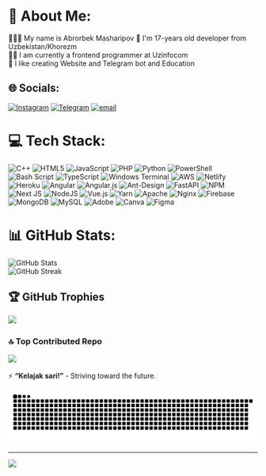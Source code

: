 # 💫 About Me:
🙋🏻‍♂️ My name is Abrorbek Masharipov
💬 I'm 17-years old developer from Uzbekistan/Khorezm<br>
👨‍💻 I am currently a frontend programmer at Uzinfocom<br>
💫 I like creating Website and Telegram bot and Education<br>


## 🌐 Socials:
 [![Instagram](https://img.shields.io/badge/Instagram-%23E4405F.svg?logo=Instagram&logoColor=white)](https://instagram.com/abror_oo8o) [![Telegram](https://img.shields.io/badge/Telegram-2CA5E0.svg?logo=Instagram&logoColor=white)](https://t.me/) 
  [![email](https://img.shields.io/badge/Email-D14836?logo=gmail&logoColor=white)](mailto:abrorbekmasharipov6@gmail.com) 

# 💻 Tech Stack:
![C++](https://img.shields.io/badge/c++-%2300599C.svg?style=for-the-badge&logo=c%2B%2B&logoColor=white) ![HTML5](https://img.shields.io/badge/html5-%23E34F26.svg?style=for-the-badge&logo=html5&logoColor=white) ![JavaScript](https://img.shields.io/badge/javascript-%23323330.svg?style=for-the-badge&logo=javascript&logoColor=%23F7DF1E) ![PHP](https://img.shields.io/badge/php-%23777BB4.svg?style=for-the-badge&logo=php&logoColor=white) ![Python](https://img.shields.io/badge/python-3670A0?style=for-the-badge&logo=python&logoColor=ffdd54) ![PowerShell](https://img.shields.io/badge/PowerShell-%235391FE.svg?style=for-the-badge&logo=powershell&logoColor=white) ![Bash Script](https://img.shields.io/badge/bash_script-%23121011.svg?style=for-the-badge&logo=gnu-bash&logoColor=white) ![TypeScript](https://img.shields.io/badge/typescript-%23007ACC.svg?style=for-the-badge&logo=typescript&logoColor=white) ![Windows Terminal](https://img.shields.io/badge/Windows%20Terminal-%234D4D4D.svg?style=for-the-badge&logo=windows-terminal&logoColor=white) ![AWS](https://img.shields.io/badge/AWS-%23FF9900.svg?style=for-the-badge&logo=amazon-aws&logoColor=white) ![Netlify](https://img.shields.io/badge/netlify-%23000000.svg?style=for-the-badge&logo=netlify&logoColor=#00C7B7) ![Heroku](https://img.shields.io/badge/heroku-%23430098.svg?style=for-the-badge&logo=heroku&logoColor=white) ![Angular](https://img.shields.io/badge/angular-%23DD0031.svg?style=for-the-badge&logo=angular&logoColor=white) ![Angular.js](https://img.shields.io/badge/angular.js-%23E23237.svg?style=for-the-badge&logo=angularjs&logoColor=white) ![Ant-Design](https://img.shields.io/badge/-AntDesign-%230170FE?style=for-the-badge&logo=ant-design&logoColor=white) ![FastAPI](https://img.shields.io/badge/FastAPI-005571?style=for-the-badge&logo=fastapi) ![NPM](https://img.shields.io/badge/NPM-%23CB3837.svg?style=for-the-badge&logo=npm&logoColor=white) ![Next JS](https://img.shields.io/badge/Next-black?style=for-the-badge&logo=next.js&logoColor=white) ![NodeJS](https://img.shields.io/badge/node.js-6DA55F?style=for-the-badge&logo=node.js&logoColor=white) ![Vue.js](https://img.shields.io/badge/vue.js-%2335495e.svg?style=for-the-badge&logo=vuedotjs&logoColor=%234FC08D) ![Yarn](https://img.shields.io/badge/yarn-%232C8EBB.svg?style=for-the-badge&logo=yarn&logoColor=white) ![Apache](https://img.shields.io/badge/apache-%23D42029.svg?style=for-the-badge&logo=apache&logoColor=white) ![Nginx](https://img.shields.io/badge/nginx-%23009639.svg?style=for-the-badge&logo=nginx&logoColor=white) ![Firebase](https://img.shields.io/badge/firebase-a08021?style=for-the-badge&logo=firebase&logoColor=ffcd34) ![MongoDB](https://img.shields.io/badge/MongoDB-%234ea94b.svg?style=for-the-badge&logo=mongodb&logoColor=white) ![MySQL](https://img.shields.io/badge/mysql-4479A1.svg?style=for-the-badge&logo=mysql&logoColor=white) ![Adobe](https://img.shields.io/badge/adobe-%23FF0000.svg?style=for-the-badge&logo=adobe&logoColor=white) ![Canva](https://img.shields.io/badge/Canva-%2300C4CC.svg?style=for-the-badge&logo=Canva&logoColor=white) ![Figma](https://img.shields.io/badge/figma-%23F24E1E.svg?style=for-the-badge&logo=figma&logoColor=white)
# 📊 GitHub Stats:
<!-- ![](https://github-readme-stats.vercel.app/api?username=&theme=dark&hide_border=false&include_all_commits=true&count_private=true)<br/> -->
<!-- ![](https://nirzak-streak-stats.vercel.app/?user=Ozodbek0002&theme=dark&hide_border=false)<br/>
![](https://github-readme-stats.vercel.app/api/top-langs/?username=Ozodbek0002&theme=dark&hide_border=false&include_all_commits=true&count_private=true&layout=compact) -->
![GitHub Stats](https://github-readme-stats.vercel.app/api?username=Abrorbek-o8&theme=dark&hide_border=false&include_all_commits=true&count_private=true) <br/>
![GitHub Streak](https://streak-stats.demolab.com?user=Abrorbek-o8&theme=dark&hide_border=false)<br/>
[](https://github-readme-stats.vercel.app/api/top-langs/?username=Abrorbek-o8&theme=dark&hide_border=false&include_all_commits=true&count_private=true&layout=compact)


## 🏆 GitHub Trophies
<!-- ![](https://github-profile-trophy.vercel.app/?username=Ozodbek0002&theme=radical&no-frame=false&no-bg=true&margin-w=4) -->
![](https://github-profile-trophy.vercel.app/?username=Abrorbek-o8&theme=radical&no-frame=false&no-bg=true&margin-w=4)

### 🔝 Top Contributed Repo
![](https://github-contributor-stats.vercel.app/api?username=Abrorbek-o8&limit=5&theme=dark&combine_all_yearly_contributions=true)

⚡ **“Kelajak sari!”** - Striving toward the future.

<picture>
  <source media="(prefers-color-scheme: dark)" srcset="https://raw.githubusercontent.com/Abrorbek-o8/Abrorbek-o8/output/github-snake-dark.svg" />
  <source media="(prefers-color-scheme: light)" srcset="https://raw.githubusercontent.com/Abrorbek-o8/Abrorbek-o8/output/github-snake.svg" />
  <img alt="github-snake" src="https://raw.githubusercontent.com/Abrorbek-o8/Abrorbek-o8/output/github-snake.svg" />
</picture> 



---
[![](https://visitcount.itsvg.in/api?id=Abrorbek-o8&icon=0&color=0)](https://visitcount.itsvg.in)

  <!-- ## 💰 You can help me by Donating
  [![BuyMeACoffee](https://img.shields.io/badge/Buy%20Me%20a%20Coffee-ffdd00?style=for-the-badge&logo=buy-me-a-coffee&logoColor=black)](https://buymeacoffee.com/ozodbekozok)  -->

  
<!-- Proudly created with GPRM ( https://gprm.itsvg.in ) -->




